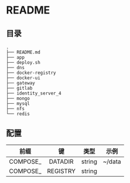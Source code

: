 # README

## 目录

```text
.
├── README.md
├── app
├── deploy.sh
├── dns
├── docker-registry
├── docker-ui
├── gateway
├── gitlab
├── identity_server_4
├── mongo
├── mysql
├── nfs
└── redis
```

## 配置

|   前缀    |    键    |  类型  |  示例  |
| :-------: | :------: | :----: | :----: |
| COMPOSE\_ | DATADIR  | string | ~/data |
| COMPOSE\_ | REGISTRY | string |        |
